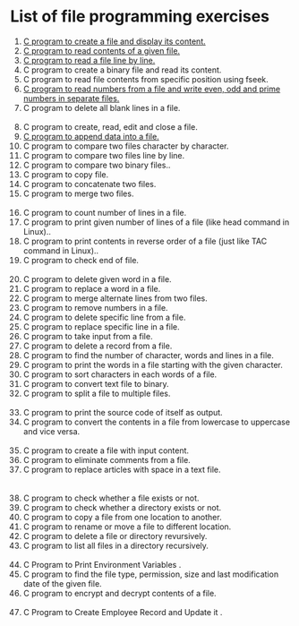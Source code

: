 <h1>List of file programming exercises</h1>

<ol>
    <li><a href="http://codeforwin.org/2018/01/c-program-create-file-write-contents.html" target="_blank">C program to create a file and display its content.</a></li>
    <li><a href="http://codeforwin.org/2018/01/c-program-read-and-display-file-contents.html" target="_blank">C program to read contents of a given file.</a></li>
    <li><a href="http://codeforwin.org/2018/01/c-program-read-and-display-file-contents.html" target="_blank">C program to read a file line by line.</a></li>
    <li>C program to create a binary file and read its content.</li>
    <li>C program to read file contents from specific position using fseek.</li>
    <li><a href="http://codeforwin.org/2018/01/c-program-write-even-odd-prime-numbers-separate-file.html">C program to read numbers from a file and write even, odd and prime numbers in separate files.</a></li>
    <li>C program to delete all blank lines in a file.</li>
    <br>
    <li>C program to create, read, edit and close a file.</li>
    <li><a href="http://codeforwin.org/2018/02/c-program-append-data-file.html" target="_blank">C program to append data into a file.</a></li>
    <li>C program to compare two files character by character.</li>
    <li>C program to compare two files line by line.</li>
    <li>C program to compare two binary files..</li>
    <li>C program to copy file.</li>
    <li>C program to concatenate two files.</li>
    <li>C program to merge two files.</li>
    <br>
    <li>C program to count number of lines in a file.</li>
    <li>C program to print given number of lines of a file (like head command in Linux)..</li>
    <li>C program to print contents in reverse order of a file (just like TAC command in Linux)..</li>
    <li>C program to check end of file.</li>
    <br>
    <li>C program to delete given word in a file.</li>
    <li>C program to replace a word in a file.</li>
    <li>C program to merge alternate lines from two files.</li>
    <li>C program to remove numbers in a file.</li>
    <li>C program to delete specific line from a file.</li>
    <li>C program to replace specific line in a file.</li>
    <li>C program to take input from a file.</li>
    <li>C program to delete a record from a file.</li>
    <li>C program to find the number of character, words and lines in a file.</li>
    <li>C program to print the words in a file starting with the given character.</li>
    <li>C program to sort characters in each words of a file.</li>
    <li>C program to convert text file to binary.</li>
    <li>C program to split a file to multiple files.</li>
    <br>
    <li>C program to print the source code of itself as output.</li>
    <li>C program to convert the contents in a file from lowercase to uppercase and vice versa.</li>
    <br>
    <li>C program to create a file with input content.</li>
    <li>C program to eliminate comments from a file.</li>
    <li>C program to replace articles with space in a text file.</li>
    <br>
    <br>
    <li>C program to check whether a file exists or not.</li>
    <li>C program to check whether a directory exists or not.</li>
    <li>C program to copy a file from one location to another.</li>
    <li>C program to rename or move a file to different location.</li>
    <li>C program to delete a file or directory revursively.</li>
    <li>C program to list all files in a directory recursively.</li>
    <br>
    <li>C Program to Print Environment Variables .</li>
    <li>C program to find the file type, permission, size and last modification date of the given file.</li>
    <li>C program to encrypt and decrypt contents of a file.</li>
    <br>
    <li>C Program to Create Employee Record and Update it .</li>
</ol>

